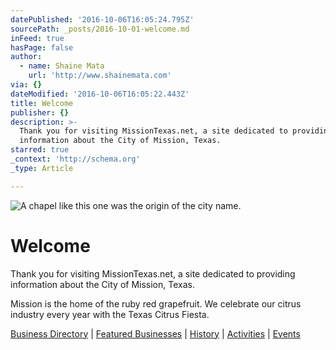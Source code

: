 ```yaml
---
datePublished: '2016-10-06T16:05:24.795Z'
sourcePath: _posts/2016-10-01-welcome.md
inFeed: true
hasPage: false
author:
  - name: Shaine Mata
    url: 'http://www.shainemata.com'
via: {}
dateModified: '2016-10-06T16:05:22.443Z'
title: Welcome
publisher: {}
description: >-
  Thank you for visiting MissionTexas.net, a site dedicated to providing
  information about the City of Mission, Texas.
starred: true
_context: 'http://schema.org'
_type: Article

---
```

![A chapel like this one was the origin of the city name. ](https://the-grid-user-content.s3-us-west-2.amazonaws.com/57cd3327-97bd-417a-8a81-75756aaa7363.jpg)

# Welcome

Thank you for visiting MissionTexas.net, a site dedicated to providing information about the City of Mission, Texas.

Mission is the home of the ruby red grapefruit. We celebrate our citrus industry every year with the Texas Citrus Fiesta.

[Business Directory][0] | [Featured Businesses][1] | [History][2] | [Activities][3] | [Events][4]

[0]: http://missiontexas.net/categories "Business Directory"
[1]: http://missiontexas.net/featured-businesses "Featured Businesses"
[2]: http://missiontexas.net/history/ "Mission History"
[3]: http://missiontexas.net/activities/ "Activities in Mission, TX"
[4]: http://missiontexas.net/upcoming-events/ "Upcoming Events"